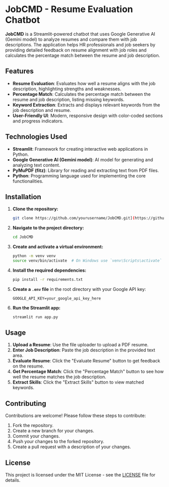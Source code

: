 # JobCMD - Resume Evaluation Chatbot

**JobCMD** is a Streamlit-powered chatbot that uses Google Generative AI (Gemini model) to analyze resumes and compare them with job descriptions. The application helps HR professionals and job seekers by providing detailed feedback on resume alignment with job roles and calculates the percentage match between the resume and job description.

## Features

- **Resume Evaluation**: Evaluates how well a resume aligns with the job description, highlighting strengths and weaknesses.
- **Percentage Match**: Calculates the percentage match between the resume and job description, listing missing keywords.
- **Keyword Extraction**: Extracts and displays relevant keywords from the job description and resume.
- **User-Friendly UI**: Modern, responsive design with color-coded sections and progress indicators.

## Technologies Used

- **Streamlit**: Framework for creating interactive web applications in Python.
- **Google Generative AI (Gemini model)**: AI model for generating and analyzing text content.
- **PyMuPDF (fitz)**: Library for reading and extracting text from PDF files.
- **Python**: Programming language used for implementing the core functionalities.

## Installation

1. **Clone the repository:**
    ```bash
    git clone https://github.com/yourusername/JobCMD.git](https://github.com/Itzkuldeep/JodCmd.git
    ```

2. **Navigate to the project directory:**
    ```bash
    cd JobCMD
    ```

3. **Create and activate a virtual environment:**
    ```bash
    python -m venv venv
    source venv/bin/activate  # On Windows use `venv\Scripts\activate`
    ```

4. **Install the required dependencies:**
    ```bash
    pip install -r requirements.txt
    ```

5. **Create a `.env` file** in the root directory with your Google API key:
    ```plaintext
    GOOGLE_API_KEY=your_google_api_key_here
    ```

6. **Run the Streamlit app:**
    ```bash
    streamlit run app.py
    ```

## Usage

1. **Upload a Resume**: Use the file uploader to upload a PDF resume.
2. **Enter Job Description**: Paste the job description in the provided text area.
3. **Evaluate Resume**: Click the "Evaluate Resume" button to get feedback on the resume.
4. **Get Percentage Match**: Click the "Percentage Match" button to see how well the resume matches the job description.
5. **Extract Skills**: Click the "Extract Skills" button to view matched keywords.

## Contributing

Contributions are welcome! Please follow these steps to contribute:

1. Fork the repository.
2. Create a new branch for your changes.
3. Commit your changes.
4. Push your changes to the forked repository.
5. Create a pull request with a description of your changes.

## License

This project is licensed under the MIT License - see the [LICENSE](LICENSE) file for details.
